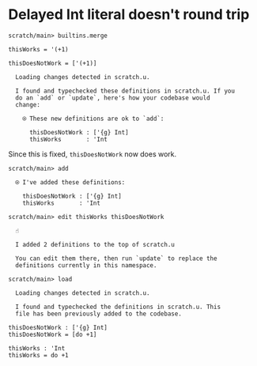 # Delayed Int literal doesn't round trip

``` ucm :hide
scratch/main> builtins.merge

```

``` unison
thisWorks = '(+1)

thisDoesNotWork = ['(+1)]
```

``` ucm :added-by-ucm
  Loading changes detected in scratch.u.

  I found and typechecked these definitions in scratch.u. If you
  do an `add` or `update`, here's how your codebase would
  change:
  
    ⍟ These new definitions are ok to `add`:
    
      thisDoesNotWork : ['{g} Int]
      thisWorks       : 'Int

```

Since this is fixed, `thisDoesNotWork` now does work.

``` ucm
scratch/main> add

  ⍟ I've added these definitions:
  
    thisDoesNotWork : ['{g} Int]
    thisWorks       : 'Int

scratch/main> edit thisWorks thisDoesNotWork

  ☝️
  
  I added 2 definitions to the top of scratch.u
  
  You can edit them there, then run `update` to replace the
  definitions currently in this namespace.

scratch/main> load

  Loading changes detected in scratch.u.

  I found and typechecked the definitions in scratch.u. This
  file has been previously added to the codebase.

```

``` unison :added-by-ucm scratch.u
thisDoesNotWork : ['{g} Int]
thisDoesNotWork = [do +1]

thisWorks : 'Int
thisWorks = do +1
```
